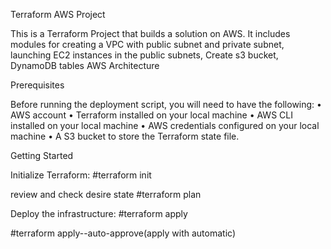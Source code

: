 Terraform AWS Project


This is a Terraform Project that builds a solution on AWS.
It includes modules for creating a VPC with public subnet and private subnet, launching EC2 instances in the public subnets, Create s3 bucket, DynamoDB tables AWS Architecture 

Prerequisites

Before running the deployment script, you will need to have the following: 
• AWS account 
• Terraform installed on your local machine 
• AWS CLI installed on your local machine 
• AWS credentials configured on your local machine
• A S3 bucket to store the Terraform state file.


Getting Started

Initialize Terraform:
#terraform init



review and check desire state
#terraform plan


Deploy the infrastructure:
#terraform apply


#terraform apply--auto-approve(apply with automatic)




